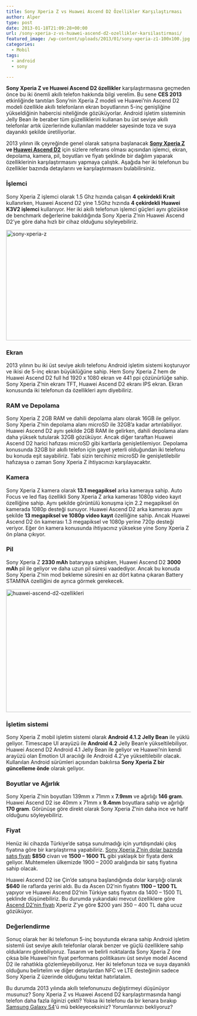 ```yaml
---
title: Sony Xperia Z vs Huawei Ascend D2 Özellikler Karşılaştırması
author: Alper
type: post
date: 2013-01-18T21:09:28+00:00
url: /sony-xperia-z-vs-huawei-ascend-d2-ozellikler-karsilastirmasi/
featured_image: /wp-content/uploads/2013/01/sony-xperia-z1-100x100.jpg
categories:
  - Mobil
tags:
  - android
  - sony

---
```

**Sony Xperia Z ve Huawei Ascend D2 özellikler** karşılaştırmasına geçmeden önce bu iki önemli akıllı telefon hakkında bilgi verelim. Bu sene **CES 2013** etkinliğinde tanıtılan Sony&#8217;nin Xperia Z modeli ve Huawei&#8217;nin Ascend D2 modeli özellikle akıllı telefonların ekran boyutlarının 5-inç genişliğine yükseldiğinin habercisi niteliğinde gözüküyorlar. Android işletim sisteminin Jelly Bean ile beraber tüm güzelliklerini kullanan bu üst seviye akıllı telefonlar artık üzerlerinde kullanılan maddeler sayesinde toza ve suya dayanıklı şekilde üretiliyorlar.

2013 yılının ilk çeyreğinde genel olarak satışına başlanacak **[Sony Xperia Z][1] ve [Huawei Ascend D2][2]** için sizlere referans olması açısından işlemci, ekran, depolama, kamera, pil, boyutları ve fiyatı şeklinde bir dağılım yaparak özelliklerinin karşılaştırmasını yapmaya çalıştık. Aşağıda her iki telefonun bu özellikler bazında detaylarını ve karşılaştırmasını bulabilirsiniz.

### İşlemci

Sony Xperia Z işlemci olarak 1.5 Ghz hızında çalışan **4 çekirdekli Krait** kullanırken, Huawei Ascend D2 yine 1.5Ghz hızında **4 çekirdekli Huawei K3V2 işlemci** kullanıyor. Her iki akıllı telefonun işlemci güçleri aynı gözükse de benchmark değerlerine bakıldığında Sony Xperia Z&#8217;nin Huawei Ascend D2&#8217;ye göre daha hızlı bir cihaz olduğunu söyleyebiliriz.

<img class="aligncenter size-full wp-image-10948" alt="sony-xperia-z" src="https://www.murekkep.org/wp-content/uploads/2013/01/sony-xperia-z1.jpg" width="600" height="300" srcset="https://www.murekkep.org/wp-content/uploads/2013/01/sony-xperia-z1.jpg 600w, https://www.murekkep.org/wp-content/uploads/2013/01/sony-xperia-z1-400x200.jpg 400w, https://www.murekkep.org/wp-content/uploads/2013/01/sony-xperia-z1-50x25.jpg 50w, https://www.murekkep.org/wp-content/uploads/2013/01/sony-xperia-z1-125x62.jpg 125w, https://www.murekkep.org/wp-content/uploads/2013/01/sony-xperia-z1-300x150.jpg 300w, https://www.murekkep.org/wp-content/uploads/2013/01/sony-xperia-z1-580x290.jpg 580w" sizes="(max-width: 600px) 100vw, 600px" /> 

### Ekran

2013 yılının bu iki üst seviye akıllı telefonu Android işletim sistemi koşturuyor ve ikisi de 5-inç ekran büyüklüğüne sahip. Hem Sony Xperia Z hem de Huawei Ascend D2 full hd 1920 x 1080 ekran ve 441 ppi çözünürlüğe sahip. Sony Xperia Z&#8217;nin ekranı TFT, Huawei Ascend D2 ekranı IPS ekran. Ekran konusunda iki telefonun da özellikleri aynı diyebiliriz.

### RAM ve Depolama

Sony Xperia Z 2GB RAM ve dahili depolama alanı olarak 16GB ile geliyor. Sony Xperia Z&#8217;nin depolama alanı microSD ile 32GB&#8217;a kadar artırılabiliyor. Huawei Ascend D2 aynı şekilde 2GB RAM ile gelirken, dahili depolama alanı daha yüksek tutularak 32GB gözüküyor. Ancak diğer taraftan Huawei Ascend D2 harici hafızası microSD gibi kartlarla genişletilemiyor. Depolama konusunda 32GB bir akıllı telefon için gayet yeterli olduğundan iki telefonu bu konuda eşit sayabiliriz. Tabi sizin tercihiniz microSD ile genişletilebilir hafızaysa o zaman Sony Xperia Z ihtiyacınızı karşılayacaktır.

### Kamera

Sony Xperia Z kamera olarak **13.1 megapiksel** arka kameraya sahip. Auto Focus ve led flaş özellikli Sony Xperia Z arka kamerası 1080p video kayıt özelliğine sahip. Aynı şekilde görüntülü konuşma için 2.2 megapiksel ön kamerada 1080p desteği sunuyor. Huawei Ascend D2 arka kamerası aynı şekilde **13 megapiksel ve 1080p video kayıt** özelliğine sahip. Ancak Huawei Ascend D2 ön kamerası 1.3 megapiksel ve 1080p yerine 720p desteği veriyor. Eğer ön kamera konusunda ihtiyacınız yüksekse yine Sony Xperia Z ön plana çıkıyor.

### Pil

Sony Xperia Z **2330 mAh** bataryaya sahipken, Huawei Ascend D2 **3000 mAh** pil ile geliyor ve daha uzun pil süresi vaadediyor. Ancak bu konuda Sony Xperia Z&#8217;nin mod bekleme süresini en az dört katına çıkaran Battery STAMINA özelliğini de ayrıca görmek gerekecek.

<img class="aligncenter size-full wp-image-10984" alt="huawei-ascend-d2-ozellikleri" src="https://www.murekkep.org/wp-content/uploads/2013/01/huawei-ascend-d2-ozellikleri.jpg" width="600" height="334" srcset="https://www.murekkep.org/wp-content/uploads/2013/01/huawei-ascend-d2-ozellikleri.jpg 600w, https://www.murekkep.org/wp-content/uploads/2013/01/huawei-ascend-d2-ozellikleri-400x222.jpg 400w, https://www.murekkep.org/wp-content/uploads/2013/01/huawei-ascend-d2-ozellikleri-50x27.jpg 50w, https://www.murekkep.org/wp-content/uploads/2013/01/huawei-ascend-d2-ozellikleri-125x69.jpg 125w, https://www.murekkep.org/wp-content/uploads/2013/01/huawei-ascend-d2-ozellikleri-300x167.jpg 300w, https://www.murekkep.org/wp-content/uploads/2013/01/huawei-ascend-d2-ozellikleri-547x305.jpg 547w" sizes="(max-width: 600px) 100vw, 600px" /> 

### İşletim sistemi

Sony Xperia Z mobil işletim sistemi olarak **Android 4.1.2 Jelly Bean** ile yüklü geliyor. Timescape UI arayüzü ile **Android 4.2** Jelly Bean&#8217;e yükseltilebiliyor. Huawei Ascend D2 Android 4.1 Jelly Bean ile geliyor ve Huawei&#8217;nin kendi arayüzü olan Emotion UI aracılığı ile Android 4.2&#8217;ye yükseltilebilir olacak. Kullanılan Android sürümleri açısından bakılırsa **Sony Xperia Z bir güncelleme önde** olarak geliyor.

### Boyutlar ve Ağırlık

Sony Xperia Z&#8217;nin boyutları 139mm x 71mm x **7.9mm** ve ağırlığı **146 gram**. Huawei Ascend D2 ise 40mm x 71mm x **9.4mm** boyutlara sahip ve ağırlığı **170 gram**. Görünüşe göre direkt olarak Sony Xperia Z&#8217;nin daha ince ve hafif olduğunu söyleyebiliriz.

### Fiyat

Henüz iki cihazda Türkiye&#8217;de satışa sunulmadığı için yurtdışındaki çıkış fiyatına göre bir karşılaştırma yapabiliriz. [Sony Xperia Z&#8217;nin dolar bazında satış fiyatı][3] **$850** civarı ve **1500 &#8211; 1600 TL** gibi yaklaşık bir fiyata denk geliyor. Muhtemelen ülkemizde 1900 &#8211; 2000 aralığında bir satış fiyatına sahip olacak.

Huawei Ascend D2 ise Çin&#8217;de satışına başlandığında dolar karşılığı olarak **$640** ile raflarda yerini aldı. Bu da Ascen D2&#8217;nin fiyatını **1100 &#8211; 1200 TL** yapıyor ve Huawei Ascend D2&#8217;nin Türkiye satış fiyatını da 1400 &#8211; 1500 TL şeklinde düşünebiliriz. Bu durumda yukarıdaki mevcut özelliklere göre [Ascend D2&#8217;nin fiyatı][4] Xperiz Z&#8217;ye göre $200 yani 350 &#8211; 400 TL daha ucuz gözüküyor.

### Değerlendirme

Sonuç olarak her iki telefonun 5-inç boyutunda ekrana sahip Android işletim sistemli üst seviye akıllı telefonlar olarak benzer ve güçlü özelliklere sahip olduklarını görebiliyoruz. Tasarım ve belirli noktalarda Sony Xperia Z öne çıksa bile Huawei&#8217;nin fiyat performans politikasını üst seviye model Ascend D2 ile rahatlıkla gözlemleyebiliyoruz. Her iki telefonun toza ve suya dayanıklı olduğunu belirtelim ve diğer detaylardan NFC ve LTE desteğinin sadece Sony Xperia Z üzerinde olduğunu tektat hatırlatalım.

Bu durumda 2013 yılında akıllı telefonunuzu değiştirmeyi düşünüyor musunuz? Sony Xperia Z vs Huawei Ascend D2 karşılaştırmasında hangi telefon daha fazla ilginizi çekti? Yoksa iki telefonu da bir kenara bırakıp [Samsung Galaxy S4][5]&#8216;ü mü bekleyeceksiniz? Yorumlarınızı bekliyoruz?

 [1]: https://www.murekkep.org/telefon/sony-xperia-z "sony xperia z"
 [2]: https://www.murekkep.org/telefon/huawei-ascend-d2 "huawei ascend d2"
 [3]: https://www.murekkep.org/sony-xperia-z-satis-fiyati-belli-oldu-10945 "sony xperia z fiyatı"
 [4]: https://www.murekkep.org/huawei-ascend-d2-satis-fiyati-belli-oldu-10992 "huawei ascend d2 fiyat"
 [5]: https://www.murekkep.org/telefon/samsung-galaxy-s4 "samsung galaxy s4"